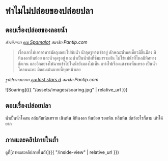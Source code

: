 ---
---

# ทำไมไม่ปล่อยของปล่อยปลา

## ตอบเรื่องปล่อยของลอยน้ำ

_อ้างอิงจาก [คุณ Spamalot](https://pantip.com/topic/37803852/comment2170) สมาชิก Pantip.com_

> เรื่องเอาไฟเอาอาหารมัดถุงลอยไปกับน้ำ น้ำอุดรูทางเข้าอยู่ ลักษณะถ้ำคดเคี้ยวมีขึ้นมีลง มีหินงอกหินย้อย และน้ำอุดรูอยู่ และน้ำเป็นน้ำขังที่ซึมมารวมกัน ไม่ใช่แม่น้ำที่ไหลมีทิศทางชัดเจน และอีกอย่างไฟฉายเข้าไปในน้ำยังมองไม่เห็น แท่งไฟเรืองแสงจะเห็นเหรอ เป็นน้ำโคลนนะคะ มีคอมเม้นแบบนี้ทุกหน้าเลย

_รูปประกอบจาก [คุณ lost stars d](https://pantip.com/topic/37803852/comment3304) สมาชิก Pantip.com_

![Soaring]({{ "/assets/images/soaring.jpg" | relative_url }})

## ตอบเรื่องปล่อยปลา

น้ำเป็นน้ำโคลน สลับกับเนินทราย เนินหิน มีหินงอก หินย้อย ซอกหิน หลืบหิน
สัตว์อะไรก็ตาม เข้าได้ยาก

## ภาพและคลิปภายในถ้ำ

ดูที่[ภาพและคลิปภายในถ้ำ]({{ "/inside-view" | relative_url }})
